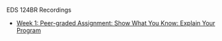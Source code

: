 EDS 124BR Recordings
- [Week 1: Peer-graded Assignment: Show What You Know: Explain Your Program](https://youtu.be/r_KaFcWlwTU)

